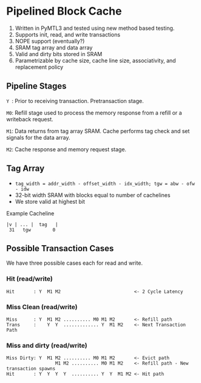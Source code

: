 
# Pipelined Block Cache 
1. Written in PyMTL3 and tested using new method based testing.
2. Supports init, read, and write transactions
3. NOPE support (eventually?)
4. SRAM tag array and data array
5. Valid and dirty bits stored in SRAM
6. Parametrizable by cache size, cache line size, associativity, and replacement policy 

## Pipeline Stages
`Y `: Prior to receiving transaction. Pretransaction stage.

`M0`: Refill stage used to process the memory response from a refill or a writeback request.

`M1`: Data returns from tag array SRAM. Cache performs tag check and set signals for the data array.

`M2`: Cache response and memory request stage.   

## Tag Array
- `tag_width = addr_width - offset_width - idx_width; tgw = abw - ofw - idw `
- 32-bit width SRAM with blocks equal to number of cachelines
- We store valid at highest bit

Example Cacheline
```
|v | ... |  tag   |
 31   tgw        0
```

## Possible Transaction Cases
We have three possible cases each for read and write.

### Hit (read/write)
```
Hit       : Y  M1 M2                           <- 2 Cycle Latency
```

### Miss Clean (read/write)
```
Miss      : Y  M1 M2 .......... M0 M1 M2       <- Refill path
Trans     :    Y  Y  ............. Y  M1 M2    <- Next Transaction Path 
```

### Miss and dirty (read/write)
```
Miss Dirty: Y  M1 M2 .......... M0 M1 M2       <- Evict path
                  M1 M2 .......... M0 M1 M2    <- Refill path - New transaction spawns
Hit       : Y  Y  Y  Y  .......... Y  Y  M1 M2 <- Hit path
```


